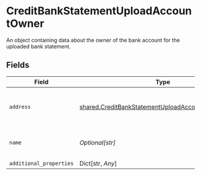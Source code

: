 # CreditBankStatementUploadAccountOwner

An object containing data about the owner of the bank account for the uploaded bank statement.


## Fields

| Field                                                                                                                      | Type                                                                                                                       | Required                                                                                                                   | Description                                                                                                                |
| -------------------------------------------------------------------------------------------------------------------------- | -------------------------------------------------------------------------------------------------------------------------- | -------------------------------------------------------------------------------------------------------------------------- | -------------------------------------------------------------------------------------------------------------------------- |
| `address`                                                                                                                  | [shared.CreditBankStatementUploadAccountOwnerAddress](../../models/shared/creditbankstatementuploadaccountowneraddress.md) | :heavy_check_mark:                                                                                                         | Address on the uploaded bank statement                                                                                     |
| `name`                                                                                                                     | *Optional[str]*                                                                                                            | :heavy_check_mark:                                                                                                         | The name of the account owner                                                                                              |
| `additional_properties`                                                                                                    | Dict[str, *Any*]                                                                                                           | :heavy_minus_sign:                                                                                                         | N/A                                                                                                                        |